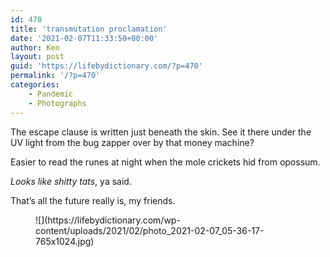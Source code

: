 ```yaml
---
id: 470
title: 'transmutation proclamation'
date: '2021-02-07T11:33:50+00:00'
author: Ken
layout: post
guid: 'https://lifebydictionary.com/?p=470'
permalink: '/?p=470'
categories:
    - Pandemic
    - Photographs
---
```


The escape clause is written just beneath the skin. See it there under the UV light from the bug zapper over by that money machine?

Easier to read the runes at night when the mole crickets hid from opossum.

*Looks like shitty tats*, ya said.

That’s all the future really is, my friends.

<figure class="wp-block-image size-large">![](https://lifebydictionary.com/wp-content/uploads/2021/02/photo_2021-02-07_05-36-17-765x1024.jpg)</figure>